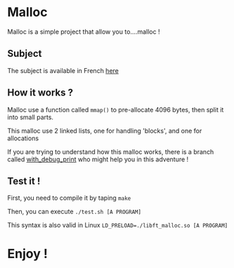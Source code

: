 # Malloc
Malloc is a simple project that allow you to....malloc !

## Subject

The subject is available in French [here](./fr.subject.pdf)

## How it works ?

Malloc use a function called ```mmap()``` to pre-allocate 4096 bytes, then split it into small parts.

This malloc use 2 linked lists, one for handling 'blocks', and one for allocations

If you are trying to understand how this malloc works, there is a branch called [with_debug_print](https://github.com/lubenard/malloc/tree/with_debug_print) who might help you in this adventure !

## Test it ! 

First, you need to compile it by taping ```make```

Then, you can execute ```./test.sh [A PROGRAM]```

This syntax is also valid in Linux ```LD_PRELOAD=./libft_malloc.so [A PROGRAM]```

# Enjoy !
